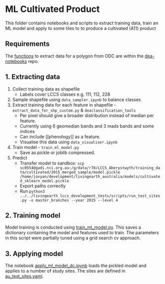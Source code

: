 # ML Cultivated Product

This folder contains notebooks and scripts to extract training data, train an ML model and apply to some tiles to to produce a cultivated (A11) product

## Requirements

The [functions](https://github.com/GeoscienceAustralia/dea-notebooks/blob/develop/Scripts/dea_classificationtools.py) to extract data for a polygon from ODC are within the [dea-notebooks](https://github.com/GeoscienceAustralia/dea-notebooks/) repo.

## 1. Extracting data

1. Collect training data as shapefile
   * Labels cover LCCS classes e.g. 111, 112, 228
2. Sample shapefile using `data_sampler.ipynb` to balance classes
3. Extract training data for each feature in shapefile - `extract_data_for_shp_custom.py` & `deaclassification_tools`
   * Per pixel should give a broader distribution instead of median per feature.
   * Currently using 6 geomedian bands and 3 mads bands and some indices
   * Can include [[phenology]] as a feature.
   * Visualise this data using `data_visualiser.ipynb`
5. Train model - `train_ml_model.py`
   * Save as pickle or joblib compressed.
6. Predict
    * Transfer model to sandbox: `scp sc0554@gadi.nci.org.au:/g/data/r78/LCCS_Aberystwyth/training_data/cultivated/2015_merged_sample/model.pickle /home/jovyan/development/livingearth_australia/models/cultivated_sklearn_model.pickle`
    * Export paths correctly
    * Run `python3 ../../livingearth_lccs_development_tests/scripts/run_test_sites.py -o master_branches --year 2015 --level 4`

## 2. Training model

Model training is conducted using [train_ml_model.py](train_ml_model.py). This saves a dictionary containing the model and features used to train. The parameters in this script were partially tuned using a grid search cv approach.

## 3. Applying model

The notebook [apply_ml_model_dc.ipynb](apply_ml_model_dc.ipynb) loads the pickled model and applies to a number of study sites. The sites are defined in [au_test_sites.yaml](au_test_sites.yaml).

